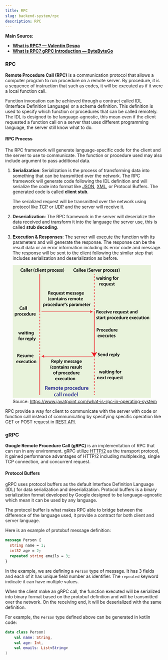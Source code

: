 ```yaml
---
title: RPC
slug: backend-system/rpc
description: RPC
---
```


**Main Source:**

- **[What is RPC? — Valentin Despa](https://youtu.be/MdaGuP6-bKs?si=dG0FRHjE415_s9no)**
- **[What is RPC? gRPC Introduction — ByteByteGo](https://youtu.be/gnchfOojMk4?si=JaNEHWB8mTH6j4ot)**

### RPC

**Remote Procedure Call (RPC)** is a communication protocol that allows a computer program to run procedure on a remote server. By procedure, it is a sequence of instruction that such as codes, it will be executed as if it were a local function call.

Function invocation can be achieved through a contract called IDL (Interface Definition Language) or a schema definition. This definition is used to specify which function or procedures that can be called remotely. The IDL is designed to be language-agnostic, this mean even if the client requested a function call on a server that uses different programming language, the server still know what to do.

#### RPC Process

The RPC framework will generate language-specific code for the client and the server to use to communicate. The function or procedure used may also include argument to pass additional data.

1. **Serialization**: Serialization is the process of transforming data into something that can be transmitted over the network. The RPC framework will generate code following the IDL definition and will serialize the code into format like [JSON](/cs-notes/digital-media-processing/json), [XML](/cs-notes/digital-media-processing/xml), or Protocol Buffers. The generated code is called **client stub**.

   The serialized request will be transmitted over the network using protocol like [TCP](/cs-notes/computer-networking/tcp-protocol) or [UDP](/cs-notes/computer-networking/udp) and the server will receive it.

2. **Deserialization**: The RPC framework in the server will deserialize the data received and transform it into the language the server use, this is called **stub decoding**.

3. **Execution & Responses**: The server will execute the function with its parameters and will generate the response. The response can be the result data or an error information including its error code and message. The response will be sent to the client following the similar step that includes serialization and deserialization as before.

   ![RPC Process](./rpc-process.png)  
   Source: https://www.javatpoint.com/what-is-rpc-in-operating-system

RPC provide a way for client to communicate with the server with code or function call instead of communicating by specifying specific operation like GET or POST request in [REST API](/cs-notes/backend-system/rest-api).

### gRPC

**Google Remote Procedure Call (gRPC)** is an implementation of RPC that can run in any environment. gRPC utilize [HTTP/2](/cs-notes/computer-networking/http-https#http2) as the transport protocol, it gained performance advantages of HTTP/2 including multiplexing, single TCP connection, and concurrent request.

#### Protocol Buffers

gRPC uses protocol buffers as the default Interface Definition Language (IDL) for data serialization and deserialization. Protocol buffers is a binary serialization format developed by Google designed to be language-agnostic which mean it can be used by any language.

The protocol buffer is what makes RPC able to bridge between the difference of the language used, it provide a contract for both client and server language.

Here is an example of protobuf message definition:

```protobuf
message Person {
  string name = 1;
  int32 age = 2;
  repeated string emails = 3;
}
```

In the example, we are defining a `Person` type of message. It has 3 fields and each of it has unique field number as identifier. The `repeated` keyword indicate it can have multiple values.

When the client make an gRPC call, the function executed will be serialized into binary format based on the protobuf definition and will be transmitted over the network. On the receiving end, it will be deserialized with the same definition.

For example, the `Person` type defined above can be generated in kotlin code:

```kotlin
data class Person(
    val name: String,
    val age: Int,
    val emails: List<String>
)
```
